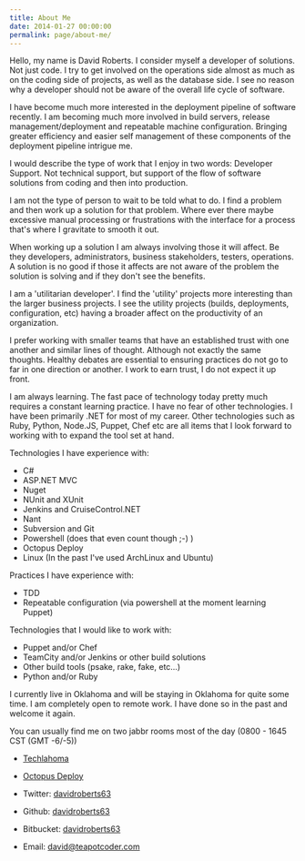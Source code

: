 ```yaml
---
title: About Me
date: 2014-01-27 00:00:00
permalink: page/about-me/
---
```

Hello, my name is David Roberts. I consider myself a developer of solutions. Not just code. I try to get involved on the operations side almost as much as on the coding side of projects, as well as the database side. I see no reason why a developer should not be aware of the overall life cycle of software.

I have become much more interested in the deployment pipeline of software recently. I am becoming much more involved in build servers, release management/deployment and repeatable machine configuration. Bringing greater efficiency and easier self management of these components of the deployment pipeline intrigue me.

I would describe the type of work that I enjoy in two words: Developer Support. Not technical support, but support of the flow of software solutions from coding and then into production.

I am not the type of person to wait to be told what to do. I find a problem and then work up a solution for that problem. Where ever there maybe excessive manual processing or frustrations with the interface for a process that's where I gravitate to smooth it out.

When working up a solution I am always involving those it will affect. Be they developers, administrators, business stakeholders, testers, operations. A solution is no good if those it affects are not aware of the problem the solution is solving and if they don't see the benefits.

I am a 'utilitarian developer'. I find the 'utility' projects more interesting than the larger business projects. I see the utility projects (builds, deployments, configuration, etc) having a broader affect on the productivity of an organization.

I prefer working with smaller teams that have an established trust with one another and similar lines of thought. Although not exactly the same thoughts. Healthy debates are essential to ensuring practices do not go to far in one direction or another. I work to earn trust, I do not expect it up front.

I am always learning. The fast pace of technology today pretty much requires a constant learning practice. I have no fear of other technologies. I have been primarily .NET for most of my career. Other technologies such as Ruby, Python, Node.JS, Puppet, Chef etc are all items that I look forward to working with to expand the tool set at hand.

Technologies I have experience with:
 * C#
 * ASP.NET MVC
 * Nuget
 * NUnit and XUnit
 * Jenkins and CruiseControl.NET
 * Nant
 * Subversion and Git
 * Powershell (does that even count though ;-) )
 * Octopus Deploy
 * Linux (In the past I've used ArchLinux and Ubuntu)

Practices I have experience with:
 * TDD
 * Repeatable configuration (via powershell at the moment learning Puppet)

Technologies that I would like to work with:
 * Puppet and/or Chef
 * TeamCity and/or Jenkins or other build solutions
 * Other build tools (psake, rake, fake, etc…)
 * Python and/or Ruby

I currently live in Oklahoma and will be staying in Oklahoma for quite some time. I am completely open to remote work. I have done so in the past and welcome it again.

You can usually find me on two jabbr rooms most of the day (0800 - 1645 CST (GMT -6/-5))

* [Techlahoma](https://jabbr.net/#/rooms/techlahoma)
* [Octopus Deploy](https://jabbr.net/#/rooms/octopus)


* Twitter: [davidroberts63](http://www.twitter.com/davidroberts63)
* Github: [davidroberts63](http://www.github.com/davidroberts63)
* Bitbucket: [davidroberts63](http://www.bitbucket.com/davidroberts63)
* Email: [david@teapotcoder.com](mailto:david@teapotcoder.com)
